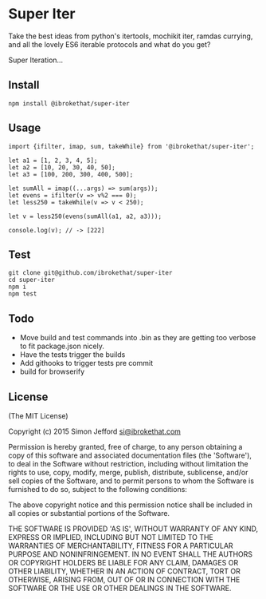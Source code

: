 # Super Iter

  Take the best ideas from python's itertools, mochikit iter, ramdas currying, and all the lovely ES6 iterable protocols and what do you get?

  Super Iteration...



## Install

  ```
  npm install @ibrokethat/super-iter

  ```


##  Usage

  ```
  import {ifilter, imap, sum, takeWhile} from '@ibrokethat/super-iter';

  let a1 = [1, 2, 3, 4, 5];
  let a2 = [10, 20, 30, 40, 50];
  let a3 = [100, 200, 300, 400, 500];

  let sumAll = imap((...args) => sum(args));
  let evens = ifilter(v => v%2 === 0);
  let less250 = takeWhile(v => v < 250);

  let v = less250(evens(sumAll(a1, a2, a3)));

  console.log(v); // -> [222]

  ```

## Test

  ```
  git clone git@github.com/ibrokethat/super-iter
  cd super-iter
  npm i
  npm test
  ```

## Todo


  - Move build and test commands into .bin as they are getting too verbose to fit package.json nicely.
  - Have the tests trigger the builds
  - Add githooks to trigger tests pre commit
  - build for browserify



## License

(The MIT License)

Copyright (c) 2015 Simon Jefford <si@ibrokethat.com>

Permission is hereby granted, free of charge, to any person obtaining a copy of this software and
associated documentation files (the 'Software'), to deal in the Software without restriction, including
without limitation the rights to use, copy, modify, merge, publish, distribute, sublicense, and/or sell
copies of the Software, and to permit persons to whom the Software is furnished to do so, subject to the
following conditions:

The above copyright notice and this permission notice shall be included in all copies or substantial
portions of the Software.

THE SOFTWARE IS PROVIDED 'AS IS', WITHOUT WARRANTY OF ANY KIND, EXPRESS OR IMPLIED, INCLUDING BUT NOT
LIMITED TO THE WARRANTIES OF MERCHANTABILITY, FITNESS FOR A PARTICULAR PURPOSE AND NONINFRINGEMENT.
IN NO EVENT SHALL THE AUTHORS OR COPYRIGHT HOLDERS BE LIABLE FOR ANY CLAIM, DAMAGES OR OTHER LIABILITY,
WHETHER IN AN ACTION OF CONTRACT, TORT OR OTHERWISE, ARISING FROM, OUT OF OR IN CONNECTION WITH THE
SOFTWARE OR THE USE OR OTHER DEALINGS IN THE SOFTWARE.

